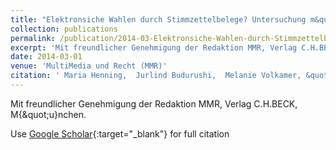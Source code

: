 ```yaml
---
title: "Elektronsiche Wahlen durch Stimmzettelbelege? Untersuchung m&quot;oglicher Umsetzungen des &quot;Offentlichkeitsgrundsatzes bei elektronischen Wahlen"
collection: publications
permalink: /publication/2014-03-Elektronsiche-Wahlen-durch-Stimmzettelbelege-Untersuchung-moglicher-Umsetzungen-des-Offentlichkeitsgrundsatzes-bei-elektronischen-Wahlen
excerpt: 'Mit freundlicher Genehmigung der Redaktion MMR, Verlag C.H.BECK, M{\&quot;u}nchen.'
date: 2014-03-01
venue: 'MultiMedia und Recht (MMR)'
citation: ' Maria Henning,  Jurlind Budurushi,  Melanie Volkamer, &quot;Elektronsiche Wahlen durch Stimmzettelbelege? Untersuchung m&amp;quot;oglicher Umsetzungen des &amp;quot;Offentlichkeitsgrundsatzes bei elektronischen Wahlen.&quot; MultiMedia und Recht (MMR), 2014.'
---
```

Mit freundlicher Genehmigung der Redaktion MMR, Verlag C.H.BECK, M{\&quot;u}nchen.

Use [Google Scholar](https://scholar.google.com/scholar?q=Elektronsiche+Wahlen+durch+Stimmzettelbelege?+Untersuchung+m&quot;oglicher+Umsetzungen+des+&quot;Offentlichkeitsgrundsatzes+bei+elektronischen+Wahlen){:target="_blank"} for full citation